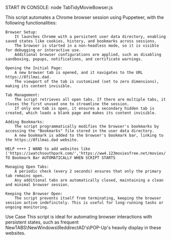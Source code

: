 START IN CONSOLE: node TabTidyMovieBowser.js

This script automates a Chrome browser session using Puppeteer, with the following functionalities:

    Browser Setup:
        It launches Chrome with a persistent user data directory, enabling saved states like cookies, history, and bookmarks across sessions.
        The browser is started in a non-headless mode, so it is visible for debugging or interactive use.
        Additional browser configurations are applied, such as disabling sandboxing, popups, notifications, and certificate warnings.

    Opening the Initial Page:
        A new browser tab is opened, and it navigates to the URL https://8filmai.dad.
        The viewport of the tab is customized (set to zero dimensions), making its content invisible.

    Tab Management:
        The script retrieves all open tabs. If there are multiple tabs, it closes the first unused one to streamline the session.
        If only one tab is open, it ensures a secondary hidden tab is created, which loads a blank page and makes its content invisible.

    Adding Bookmarks:
        The script programmatically modifies the browser's bookmarks by accessing the "Bookmarks" file stored in the user data directory.
        A new bookmark is added to the browser's bookmark bar, linking to the https://8filmai.dad website.

    HELP ++++ I WAND to add websites like ('https://iwatchsouthpark.com/','https://ww4.123moviesfree.net/movies/','https://fmovies.international/') TO Bookmark Bar AUTOMATICALLY WHEN SCRIPT STARTS

    Managing Open Tabs:
        A periodic check (every 2 seconds) ensures that only the primary tab remains open.
        Any additional tabs are automatically closed, maintaining a clean and minimal browser session.

    Keeping the Browser Open:
        The script prevents itself from terminating, keeping the browser session active indefinitely. This is useful for long-running tasks or ongoing monitoring.

Use Case
This script is ideal for automating browser interactions with persistent states, such as frequent NewTABS\NewWindows\ReddirectAD's\POP-Up's heavily display in these websites.
